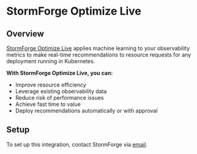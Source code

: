 # StormForge Optimize Live

## Overview

[StormForge Optimize Live][1] applies machine learning to your observability metrics to make real-time recommendations to resource requests for any deployment running in Kubernetes.

**With StormForge Optimize Live, you can:**
- Improve resource efficiency
- Leverage existing observability data
- Reduce risk of performance issues
- Achieve fast time to value
- Deploy recommendations automatically or with approval

## Setup

To set up this integration, contact StormForge via [email][2].

[1]: https://www.stormforge.io/how-stormforge-optimize-live-works/
[2]: mailto:support@stormforge.io
